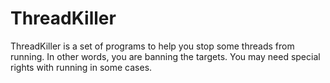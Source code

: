 # ThreadKiller
ThreadKiller is a set of programs to help you stop some threads from running. In other words, you are banning the targets. You may need special rights with running in some cases.
